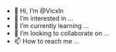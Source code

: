 - 👋 Hi, I’m @Vicxln
- 👀 I’m interested in ...
- 🌱 I’m currently learning ...
- 💞️ I’m looking to collaborate on ...
- 📫 How to reach me ...

<!---
Vicxln/Vicxln is a ✨ special ✨ repository because its `README.md` (this file) appears on your GitHub profile.
You can click the Preview link to take a look at your changes.
--->
